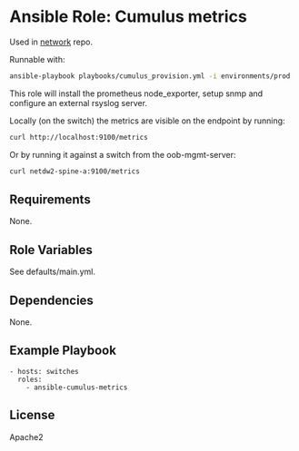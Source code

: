 # Ansible Role: Cumulus metrics

Used in [network](https://github.com/naturalis/network/) repo.

Runnable with:
```bash
ansible-playbook playbooks/cumulus_provision.yml -i environments/prod
```

This role will install the prometheus node_exporter, setup snmp and configure an external rsyslog server.

Locally (on the switch) the metrics are visible on the endpoint by running:
```bash
curl http://localhost:9100/metrics
```
Or by running it against a switch from the oob-mgmt-server:
```bash
curl netdw2-spine-a:9100/metrics
```

## Requirements

None.

## Role Variables

See defaults/main.yml.

## Dependencies

None.

## Example Playbook

    - hosts: switches
      roles:
        - ansible-cumulus-metrics

## License

Apache2
